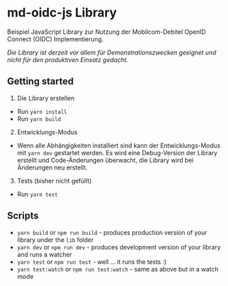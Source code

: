 # md-oidc-js Library

Beispiel JavaScript Library zur Nutzung der Mobilcom-Debitel OpenID Connect (OIDC) Implementierung.

*Die Library ist derzeit vor allem für Demonstrationszwecken geeignet und nicht
für den produktiven Einsatz gedacht.*  

## Getting started

1. Die Library erstellen
  * Run `yarn install`
  * Run `yarn build`
2. Entwicklungs-Modus
  * Wenn alle Abhängigkeiten installiert sind kann der Entwicklungs-Modus mit `yarn dev` gestartet werden.
  Es wird eine Debug-Version der Library erstellt und Code-Änderungen überwacht,
  die Library wird bei Änderungen neu erstellt.  
3. Tests (bisher nicht gefüllt)
  * Run `yarn test`

## Scripts

* `yarn build` or `npm run build` - produces production version of your library under the `lib` folder
* `yarn dev` or `npm run dev` - produces development version of your library and runs a watcher
* `yarn test` or `npm run test` - well ... it runs the tests :)
* `yarn test:watch` or `npm run test:watch` - same as above but in a watch mode
